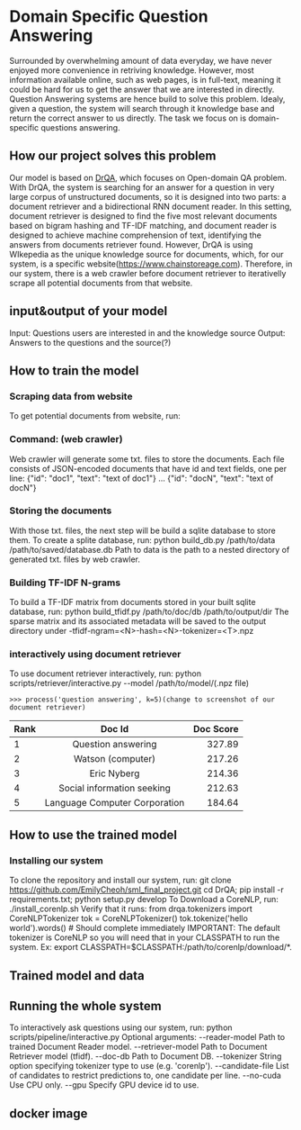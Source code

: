 # Domain Specific Question Answering
Surrounded by overwhelming amount of data everyday, we have never enjoyed more convenience in retriving knowledge. However, most information available online, 
such as web pages, is in full-text, meaning it could be hard for us to get the answer that we are interested in directly. Question Answering systems are hence build to
solve this problem. Idealy, given a question, the system will search through it knowledge base and return the correct answer to us directly. 
The task we focus on is domain-specific questions answering.

## How our project solves this problem
Our model is based on [DrQA](https://github.com/facebookresearch/DrQA), which focuses on Open-domain QA problem. 
With DrQA, the system is searching for an answer for a question in very large corpus of unstructured documents, so it is designed into two parts: a document retriever and a bidirectional RNN document reader. 
In this setting, document retriever is designed to find the five most relevant documents based on bigram hashing and TF-IDF matching, and document reader is designed to achieve machine comprehension of text, identifying the answers from documents retriever found.
However, DrQA is using WIkepedia as the unique knowledge source for documents, which, for our system, is a specific website(https://www.chainstoreage.com). 
Therefore, in our system, there is a web crawler before document retriever to iterativelly scrape all potential documents from that website.

## input&output of your model
Input: Questions users are interested in and the knowledge source
Output: Answers to the questions and the source(?)

## How to train the model
### Scraping data from website
To get potential documents from website, run:
### Command: (web crawler)
Web crawler will generate some txt. files to store the documents. Each file consists of JSON-encoded documents that have id and text fields, one per line:
{"id": "doc1", "text": "text of doc1"}
...
{"id": "docN", "text": "text of docN"}
### Storing the documents
With those txt. files, the next step will be build a sqlite database to store them.
To create a splite database, run:
python build_db.py /path/to/data /path/to/saved/database.db
Path to data is the path to a nested directory of generated txt. files by web crawler.
### Building TF-IDF N-grams
To build a TF-IDF matrix from documents stored in your built sqlite database, run:
python build_tfidf.py /path/to/doc/db /path/to/output/dir
The sparse matrix and its associated metadata will be saved to the output directory under <db-name>-tfidf-ngram=\<N>-hash=\<N>-tokenizer=\<T>.npz
### interactively using document retriever
To use document retriever interactively, run:
python scripts/retriever/interactive.py --model /path/to/model/(.npz file)
```
>>> process('question answering', k=5)(change to screenshot of our document retriever)
```

| Rank          |  Doc Id           | Doc Score   |
| ------------- |:----------------:| -------------:|
| 1      | Question answering | 327.89 |
|  2   |       Watson (computer)       |   217.26  |
|  3   |          Eric Nyberg          |   214.36  |
|  4   |   Social information seeking  |   212.63  |
|  5   | Language Computer Corporation |   184.64  |


## How to use the trained model
### Installing our system
To clone the repository and install our system, run:
git clone https://github.com/EmilyCheoh/sml_final_project.git
cd DrQA; pip install -r requirements.txt; python setup.py develop
To Download a CoreNLP, run:
./install_corenlp.sh
Verify that it runs:
from drqa.tokenizers import CoreNLPTokenizer
tok = CoreNLPTokenizer()
tok.tokenize('hello world').words()  # Should complete immediately
IMPORTANT: The default tokenizer is CoreNLP so you will need that in your CLASSPATH to run the system.
Ex: export CLASSPATH=$CLASSPATH:/path/to/corenlp/download/*.
## Trained model and data

## Running the whole system
To interactively ask questions using our system, run:
python scripts/pipeline/interactive.py
Optional arguments:
--reader-model    Path to trained Document Reader model.
--retriever-model Path to Document Retriever model (tfidf).
--doc-db          Path to Document DB.
--tokenizer       String option specifying tokenizer type to use (e.g. 'corenlp').
--candidate-file  List of candidates to restrict predictions to, one candidate per line.
--no-cuda         Use CPU only.
--gpu             Specify GPU device id to use.

## docker image